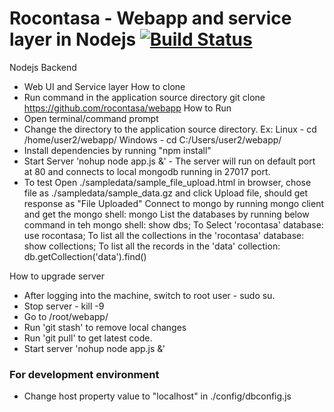 # Rocontasa - Webapp and service layer in Nodejs [![Build Status](https://travis-ci.org/rocontasa/webapp.png)](https://travis-ci.org/rocontasa/webapp)
Nodejs Backend
  * Web UI and Service layer
How to clone
  * Run command in the application source directory
    git clone https://github.com/rocontasa/webapp
How to Run
  * Open terminal/command prompt
  * Change the directory to the application source directory. 
    Ex: Linux - cd /home/user2/webapp/
 		Windows - cd C:/Users/user2/webapp/
  * Install dependencies by running "npm install"
  * Start Server 'nohup node app.js &' - The server will run on default port at 80 and connects to local mongodb running in 27017 port.
  * To test
    Open ./sampledata/sample_file_upload.html in browser, chose file as ./sampledata/sample_data.gz and click Upload file, should get response as "File Uploaded" 
    Connect to mongo by running mongo client and get the mongo shell:
       mongo
    List the databases by running below command in teh mongo shell:
       show dbs;
    To Select 'rocontasa' database:
       use rocontasa;
    To list all the collections in the 'rocontasa' database:
       show collections;
    To list all the records in the 'data' collection:
       db.getCollection('data').find()

How to upgrade server

  * After logging into the machine, switch to root user - sudo su.
  * Stop server - kill -9 <node-process>
  * Go to /root/webapp/
  * Run 'git stash' to remove local changes
  * Run 'git pull' to get latest code.
  * Start server 'nohup node app.js &'

### For development environment ###
   * Change host property value to "localhost" in ./config/dbconfig.js